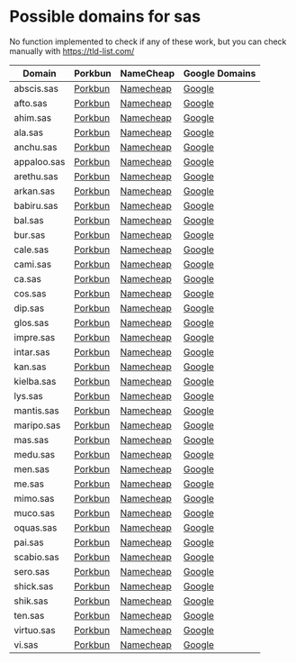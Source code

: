 # Possible domains for sas

No function implemented to check if any of these work, but you can check manually with https://tld-list.com/

| Domain | Porkbun | NameCheap | Google Domains |
|---|---|---|---|
| abscis.sas | [Porkbun](https://porkbun.com/checkout/search?prb=e814663da1&tlds=&idnLanguage=&search=search&q=abscis.sas) | [Namecheap](https://www.namecheap.com/domains/registration/results/?domain=abscis.sas) | [Google](https://domains.google.com/registrar/search?searchTerm=abscis.sas) |
| afto.sas | [Porkbun](https://porkbun.com/checkout/search?prb=e814663da1&tlds=&idnLanguage=&search=search&q=afto.sas) | [Namecheap](https://www.namecheap.com/domains/registration/results/?domain=afto.sas) | [Google](https://domains.google.com/registrar/search?searchTerm=afto.sas) |
| ahim.sas | [Porkbun](https://porkbun.com/checkout/search?prb=e814663da1&tlds=&idnLanguage=&search=search&q=ahim.sas) | [Namecheap](https://www.namecheap.com/domains/registration/results/?domain=ahim.sas) | [Google](https://domains.google.com/registrar/search?searchTerm=ahim.sas) |
| ala.sas | [Porkbun](https://porkbun.com/checkout/search?prb=e814663da1&tlds=&idnLanguage=&search=search&q=ala.sas) | [Namecheap](https://www.namecheap.com/domains/registration/results/?domain=ala.sas) | [Google](https://domains.google.com/registrar/search?searchTerm=ala.sas) |
| anchu.sas | [Porkbun](https://porkbun.com/checkout/search?prb=e814663da1&tlds=&idnLanguage=&search=search&q=anchu.sas) | [Namecheap](https://www.namecheap.com/domains/registration/results/?domain=anchu.sas) | [Google](https://domains.google.com/registrar/search?searchTerm=anchu.sas) |
| appaloo.sas | [Porkbun](https://porkbun.com/checkout/search?prb=e814663da1&tlds=&idnLanguage=&search=search&q=appaloo.sas) | [Namecheap](https://www.namecheap.com/domains/registration/results/?domain=appaloo.sas) | [Google](https://domains.google.com/registrar/search?searchTerm=appaloo.sas) |
| arethu.sas | [Porkbun](https://porkbun.com/checkout/search?prb=e814663da1&tlds=&idnLanguage=&search=search&q=arethu.sas) | [Namecheap](https://www.namecheap.com/domains/registration/results/?domain=arethu.sas) | [Google](https://domains.google.com/registrar/search?searchTerm=arethu.sas) |
| arkan.sas | [Porkbun](https://porkbun.com/checkout/search?prb=e814663da1&tlds=&idnLanguage=&search=search&q=arkan.sas) | [Namecheap](https://www.namecheap.com/domains/registration/results/?domain=arkan.sas) | [Google](https://domains.google.com/registrar/search?searchTerm=arkan.sas) |
| babiru.sas | [Porkbun](https://porkbun.com/checkout/search?prb=e814663da1&tlds=&idnLanguage=&search=search&q=babiru.sas) | [Namecheap](https://www.namecheap.com/domains/registration/results/?domain=babiru.sas) | [Google](https://domains.google.com/registrar/search?searchTerm=babiru.sas) |
| bal.sas | [Porkbun](https://porkbun.com/checkout/search?prb=e814663da1&tlds=&idnLanguage=&search=search&q=bal.sas) | [Namecheap](https://www.namecheap.com/domains/registration/results/?domain=bal.sas) | [Google](https://domains.google.com/registrar/search?searchTerm=bal.sas) |
| bur.sas | [Porkbun](https://porkbun.com/checkout/search?prb=e814663da1&tlds=&idnLanguage=&search=search&q=bur.sas) | [Namecheap](https://www.namecheap.com/domains/registration/results/?domain=bur.sas) | [Google](https://domains.google.com/registrar/search?searchTerm=bur.sas) |
| cale.sas | [Porkbun](https://porkbun.com/checkout/search?prb=e814663da1&tlds=&idnLanguage=&search=search&q=cale.sas) | [Namecheap](https://www.namecheap.com/domains/registration/results/?domain=cale.sas) | [Google](https://domains.google.com/registrar/search?searchTerm=cale.sas) |
| cami.sas | [Porkbun](https://porkbun.com/checkout/search?prb=e814663da1&tlds=&idnLanguage=&search=search&q=cami.sas) | [Namecheap](https://www.namecheap.com/domains/registration/results/?domain=cami.sas) | [Google](https://domains.google.com/registrar/search?searchTerm=cami.sas) |
| ca.sas | [Porkbun](https://porkbun.com/checkout/search?prb=e814663da1&tlds=&idnLanguage=&search=search&q=ca.sas) | [Namecheap](https://www.namecheap.com/domains/registration/results/?domain=ca.sas) | [Google](https://domains.google.com/registrar/search?searchTerm=ca.sas) |
| cos.sas | [Porkbun](https://porkbun.com/checkout/search?prb=e814663da1&tlds=&idnLanguage=&search=search&q=cos.sas) | [Namecheap](https://www.namecheap.com/domains/registration/results/?domain=cos.sas) | [Google](https://domains.google.com/registrar/search?searchTerm=cos.sas) |
| dip.sas | [Porkbun](https://porkbun.com/checkout/search?prb=e814663da1&tlds=&idnLanguage=&search=search&q=dip.sas) | [Namecheap](https://www.namecheap.com/domains/registration/results/?domain=dip.sas) | [Google](https://domains.google.com/registrar/search?searchTerm=dip.sas) |
| glos.sas | [Porkbun](https://porkbun.com/checkout/search?prb=e814663da1&tlds=&idnLanguage=&search=search&q=glos.sas) | [Namecheap](https://www.namecheap.com/domains/registration/results/?domain=glos.sas) | [Google](https://domains.google.com/registrar/search?searchTerm=glos.sas) |
| impre.sas | [Porkbun](https://porkbun.com/checkout/search?prb=e814663da1&tlds=&idnLanguage=&search=search&q=impre.sas) | [Namecheap](https://www.namecheap.com/domains/registration/results/?domain=impre.sas) | [Google](https://domains.google.com/registrar/search?searchTerm=impre.sas) |
| intar.sas | [Porkbun](https://porkbun.com/checkout/search?prb=e814663da1&tlds=&idnLanguage=&search=search&q=intar.sas) | [Namecheap](https://www.namecheap.com/domains/registration/results/?domain=intar.sas) | [Google](https://domains.google.com/registrar/search?searchTerm=intar.sas) |
| kan.sas | [Porkbun](https://porkbun.com/checkout/search?prb=e814663da1&tlds=&idnLanguage=&search=search&q=kan.sas) | [Namecheap](https://www.namecheap.com/domains/registration/results/?domain=kan.sas) | [Google](https://domains.google.com/registrar/search?searchTerm=kan.sas) |
| kielba.sas | [Porkbun](https://porkbun.com/checkout/search?prb=e814663da1&tlds=&idnLanguage=&search=search&q=kielba.sas) | [Namecheap](https://www.namecheap.com/domains/registration/results/?domain=kielba.sas) | [Google](https://domains.google.com/registrar/search?searchTerm=kielba.sas) |
| lys.sas | [Porkbun](https://porkbun.com/checkout/search?prb=e814663da1&tlds=&idnLanguage=&search=search&q=lys.sas) | [Namecheap](https://www.namecheap.com/domains/registration/results/?domain=lys.sas) | [Google](https://domains.google.com/registrar/search?searchTerm=lys.sas) |
| mantis.sas | [Porkbun](https://porkbun.com/checkout/search?prb=e814663da1&tlds=&idnLanguage=&search=search&q=mantis.sas) | [Namecheap](https://www.namecheap.com/domains/registration/results/?domain=mantis.sas) | [Google](https://domains.google.com/registrar/search?searchTerm=mantis.sas) |
| maripo.sas | [Porkbun](https://porkbun.com/checkout/search?prb=e814663da1&tlds=&idnLanguage=&search=search&q=maripo.sas) | [Namecheap](https://www.namecheap.com/domains/registration/results/?domain=maripo.sas) | [Google](https://domains.google.com/registrar/search?searchTerm=maripo.sas) |
| mas.sas | [Porkbun](https://porkbun.com/checkout/search?prb=e814663da1&tlds=&idnLanguage=&search=search&q=mas.sas) | [Namecheap](https://www.namecheap.com/domains/registration/results/?domain=mas.sas) | [Google](https://domains.google.com/registrar/search?searchTerm=mas.sas) |
| medu.sas | [Porkbun](https://porkbun.com/checkout/search?prb=e814663da1&tlds=&idnLanguage=&search=search&q=medu.sas) | [Namecheap](https://www.namecheap.com/domains/registration/results/?domain=medu.sas) | [Google](https://domains.google.com/registrar/search?searchTerm=medu.sas) |
| men.sas | [Porkbun](https://porkbun.com/checkout/search?prb=e814663da1&tlds=&idnLanguage=&search=search&q=men.sas) | [Namecheap](https://www.namecheap.com/domains/registration/results/?domain=men.sas) | [Google](https://domains.google.com/registrar/search?searchTerm=men.sas) |
| me.sas | [Porkbun](https://porkbun.com/checkout/search?prb=e814663da1&tlds=&idnLanguage=&search=search&q=me.sas) | [Namecheap](https://www.namecheap.com/domains/registration/results/?domain=me.sas) | [Google](https://domains.google.com/registrar/search?searchTerm=me.sas) |
| mimo.sas | [Porkbun](https://porkbun.com/checkout/search?prb=e814663da1&tlds=&idnLanguage=&search=search&q=mimo.sas) | [Namecheap](https://www.namecheap.com/domains/registration/results/?domain=mimo.sas) | [Google](https://domains.google.com/registrar/search?searchTerm=mimo.sas) |
| muco.sas | [Porkbun](https://porkbun.com/checkout/search?prb=e814663da1&tlds=&idnLanguage=&search=search&q=muco.sas) | [Namecheap](https://www.namecheap.com/domains/registration/results/?domain=muco.sas) | [Google](https://domains.google.com/registrar/search?searchTerm=muco.sas) |
| oquas.sas | [Porkbun](https://porkbun.com/checkout/search?prb=e814663da1&tlds=&idnLanguage=&search=search&q=oquas.sas) | [Namecheap](https://www.namecheap.com/domains/registration/results/?domain=oquas.sas) | [Google](https://domains.google.com/registrar/search?searchTerm=oquas.sas) |
| pai.sas | [Porkbun](https://porkbun.com/checkout/search?prb=e814663da1&tlds=&idnLanguage=&search=search&q=pai.sas) | [Namecheap](https://www.namecheap.com/domains/registration/results/?domain=pai.sas) | [Google](https://domains.google.com/registrar/search?searchTerm=pai.sas) |
| scabio.sas | [Porkbun](https://porkbun.com/checkout/search?prb=e814663da1&tlds=&idnLanguage=&search=search&q=scabio.sas) | [Namecheap](https://www.namecheap.com/domains/registration/results/?domain=scabio.sas) | [Google](https://domains.google.com/registrar/search?searchTerm=scabio.sas) |
| sero.sas | [Porkbun](https://porkbun.com/checkout/search?prb=e814663da1&tlds=&idnLanguage=&search=search&q=sero.sas) | [Namecheap](https://www.namecheap.com/domains/registration/results/?domain=sero.sas) | [Google](https://domains.google.com/registrar/search?searchTerm=sero.sas) |
| shick.sas | [Porkbun](https://porkbun.com/checkout/search?prb=e814663da1&tlds=&idnLanguage=&search=search&q=shick.sas) | [Namecheap](https://www.namecheap.com/domains/registration/results/?domain=shick.sas) | [Google](https://domains.google.com/registrar/search?searchTerm=shick.sas) |
| shik.sas | [Porkbun](https://porkbun.com/checkout/search?prb=e814663da1&tlds=&idnLanguage=&search=search&q=shik.sas) | [Namecheap](https://www.namecheap.com/domains/registration/results/?domain=shik.sas) | [Google](https://domains.google.com/registrar/search?searchTerm=shik.sas) |
| ten.sas | [Porkbun](https://porkbun.com/checkout/search?prb=e814663da1&tlds=&idnLanguage=&search=search&q=ten.sas) | [Namecheap](https://www.namecheap.com/domains/registration/results/?domain=ten.sas) | [Google](https://domains.google.com/registrar/search?searchTerm=ten.sas) |
| virtuo.sas | [Porkbun](https://porkbun.com/checkout/search?prb=e814663da1&tlds=&idnLanguage=&search=search&q=virtuo.sas) | [Namecheap](https://www.namecheap.com/domains/registration/results/?domain=virtuo.sas) | [Google](https://domains.google.com/registrar/search?searchTerm=virtuo.sas) |
| vi.sas | [Porkbun](https://porkbun.com/checkout/search?prb=e814663da1&tlds=&idnLanguage=&search=search&q=vi.sas) | [Namecheap](https://www.namecheap.com/domains/registration/results/?domain=vi.sas) | [Google](https://domains.google.com/registrar/search?searchTerm=vi.sas) |
